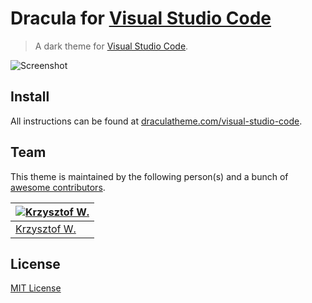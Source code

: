 # Dracula for [Visual Studio Code](http://code.visualstudio.com)

> A dark theme for [Visual Studio Code](http://code.visualstudio.com).

![Screenshot](https://draculatheme.com/assets/img/screenshots/vscode.png)

## Install

All instructions can be found at [draculatheme.com/visual-studio-code](https://draculatheme.com/visual-studio-code).

## Team

This theme is maintained by the following person(s) and a bunch of [awesome contributors](https://github.com/dracula/visual-studio-code/graphs/contributors).

[![Krzysztof W.](https://avatars1.githubusercontent.com/u/15522312?v=3&s=70)](https://github.com/Ulthes) |
--- |
[Krzysztof W.](https://github.com/Ulthes) |

## License

[MIT License](./LICENSE)

